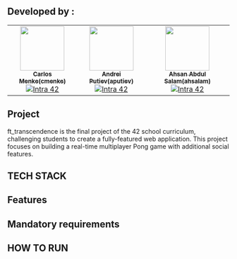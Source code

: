 ## Developed by :

<!-- ALL-CONTRIBUTORS-LIST:START - Do not remove or modify this section -->
<!-- prettier-ignore-start -->
<!-- markdownlint-disable -->
<table>
  <tr>    
    <td align="center"><a href="https://github.com/cmenke42/"><img src="https://avatars.githubusercontent.com/u/122057895?v=4"" width="100px;" alt=""/><br /><sub><b>Carlos Menke(cmenke)</b></sub></a><br /><a href="https://profile.intra.42.fr/users/cmenke" title="Intra 42"><img src="https://img.shields.io/badge/Wolfsburg-FFFFFF?style=plastic&logo=42&logoColor=000000" alt="Intra 42"/></a></td>
    <td align="center"><a href="https://github.com/AndersLazis/"><img src="https://avatars.githubusercontent.com/u/130859506?v=4" width="100px;" alt=""/><br /><sub><b>Andrei Putiev(aputiev)</b></sub></a><br /><a href="https://profile.intra.42.fr/users/aputiev" title="Intra 42"><img src="https://img.shields.io/badge/Wolfsburg-FFFFFF?style=plastic&logo=42&logoColor=000000" alt="Intra 42"/></a></td>
    <td align="center"><a href="https://github.com/Ahsanbaloch/"><img src="https://avatars.githubusercontent.com/u/39459572?v=4" width="100px;" alt=""/><br /><sub><b>Ahsan Abdul Salam(ahsalam)</b></sub></a><br /><a href="https://profile.intra.42.fr/users/ahsalam" title="Intra 42"><img src="https://img.shields.io/badge/Wolfsburg-FFFFFF?style=plastic&logo=42&logoColor=000000" alt="Intra 42"/></a></td>
   
  </tr>
</table>
<!-- markdownlint-restore -->
<!-- prettier-ignore-end -->
<!-- ALL-CONTRIBUTORS-LIST:END -->

## Project
ft_transcendence is the final project of the 42 school curriculum, challenging students to create a fully-featured web application. This project focuses on building a real-time multiplayer Pong game with additional social features.

## TECH STACK

## Features

## Mandatory requirements

## HOW TO RUN





